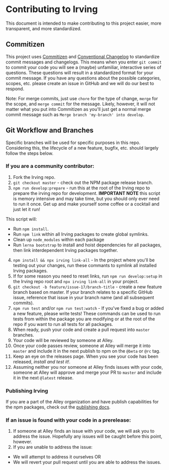 # Contributing to Irving
This document is intended to make contributing to this project easier, more transparent, and more standardized.

## Commitizen
This project uses [Commitizen](https://github.com/commitizen/cz-cli) and [Conventional Changelog](https://github.com/conventional-changelog/conventional-changelog) to standardize commit messages and changelogs. This means when you enter `git commit` to commit your code you will see a (maybe) unfamiliar, interactive series of questions. These questions will result in a standardized format for your commit message. If you have any questions about the possible categories, scopes, etc. please create an issue in GitHub and we will do our best to respond.

Note: For merge commits, just use `chore` for the type of change, `merge` for the scope, and `merge commit` for the message. Likely, however, it will not matter what you put into Commitizen as you'll just get a normal merge commit message such as `Merge branch 'my-branch' into develop`.

## Git Workflow and Branches
Specific branches will be used for specific purposes in this repo. Considering this, the lifecycle of a new feature, bugfix, etc. should largely follow the steps below.

### If you are a community contributor:
1. Fork the Irving repo.
2. `git checkout master` - check out the NPM package release branch.
3. `npm run develop:prepare` - run this at the root of the Irving repo to prepare the irving repo for development. **IMPORTANT NOTE** this script is memory intensive and may take time, but you should only ever need to run it once. Get up and make yourself some coffee or a cocktail and just let it run!

This script will:
  * Run `npm install`.
  * Run `npm link` within all Irving packages to create global symlinks.
  * Clean up `node_modules` within each package
  * Run `lerna bootstrap` to install and hoist dependencies for all packages, then link interdependent Irving packages together.
4. `npm install && npx irving link-all` - In the project where you'll be testing out your changes, run these commants to symlink all installed Irving packages.
5. If for some reason you need to reset links, run `npm run develop:setup` in the Irving repo root and `npx irving link-all` in your project.
6. `git checkout -b feature/issue-17/branch-title` - create a new feature branch based on master. If your branch relates to a specific GitHub issue, reference that issue in your branch name (and all subsequent commits).
7. `npm run test` and/or `npm run test:watch` - If you've fixed a bug or added a new feature, please write tests! These commands can be used to run tests from within the package you are modifying or at the root of the repo if you want to run all tests for all packages.
8. When ready, push your code and create a pull request into `master` branches.
9. Your code will be reviewed by someone at Alley.
10. Once your code passes review, someone at Alley will merge it into `master` and include it in the next publish to npm on the `@beta` or `@rc` tag.
11. Keep an eye on the releases page. When you see your code has been released, _install and test it!_.
12. Assuming neither you nor someone at Alley finds issues with your code, someone at Alley will approve and merge your PR to `master` and include it in the next `@latest` release.

### Publishing Irving
If you are a part of the Alley organization and have publish capabilities for the npm packages, check out the [publishing docs](PUBLISHING.md).

### If an issue is found with your code in a prerelease:
1. If someone at Alley finds an issue with your code, we will ask you to address the issue. Hopefully any issues will be caught before this point, however.
2. If you are unable to address the issue:
* We will attempt to address it ourselves OR
* We will revert your pull request until you are able to address the issues.

